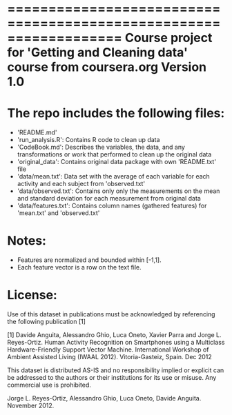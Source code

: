 ==================================================================
Course project for 'Getting and Cleaning data' course from coursera.org
Version 1.0
==================================================================

The repo includes the following files:
=========================================

- 'README.md'
- 'run_analysis.R': Contains R code to clean up data
- 'CodeBook.md': Describes the variables, the data, and any transformations or work that performed to clean up the original data
- 'original_data': Contains original data package with own 'README.txt' file
- 'data/mean.txt': Data set with the average of each variable for each activity and each subject from 'observed.txt'
- 'data/observed.txt': Contains only  only the measurements on the mean and standard deviation for each measurement from original data
- 'data/features.txt': Contains column names (gathered features) for 'mean.txt' and 'observed.txt'

Notes: 
======
- Features are normalized and bounded within [-1,1].
- Each feature vector is a row on the text file.

License:
========
Use of this dataset in publications must be acknowledged by referencing the following publication [1] 

[1] Davide Anguita, Alessandro Ghio, Luca Oneto, Xavier Parra and Jorge L. Reyes-Ortiz. Human Activity Recognition on Smartphones using a Multiclass Hardware-Friendly Support Vector Machine. International Workshop of Ambient Assisted Living (IWAAL 2012). Vitoria-Gasteiz, Spain. Dec 2012

This dataset is distributed AS-IS and no responsibility implied or explicit can be addressed to the authors or their institutions for its use or misuse. Any commercial use is prohibited.

Jorge L. Reyes-Ortiz, Alessandro Ghio, Luca Oneto, Davide Anguita. November 2012.
